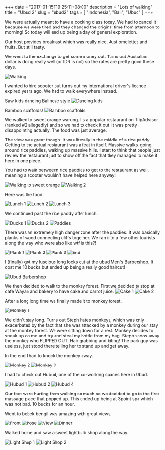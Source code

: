 +++
date = "2017-01-15T19:25:11+08:00"
description = "Lots of walking"
title = "Ubud 2"
slug = "ubud2"
tags = [ "Indonesia", "Bali", "Ubud" ]
+++

We were actually meant to have a cooking class today. We had to cancel it because we were tired and they changed the original time from afternoon to morning! So today will end up being a day of general exploration.

Our host provides breakfast which was really nice. Just omelettes and fruits. But still tasty.

We went to the exchange to get some money out. Turns out Australian dollar is doing really well (or IDR is not) so the rates are pretty good these days.

![Walking](/images/2017/01/ubud2/ubud2_01.jpg)

I wanted to hire scooter but turns out my international driver's licence expired years ago. We had to walk everywhere instead.

Saw kids dancing Balinese style
![Dancing kids](/images/2017/01/ubud2/ubud2_02.jpg)

Bamboo scaffolds!
![Bamboo scaffolds](/images/2017/01/ubud2/ubud2_03.jpg)

We walked to sweet orange warung. Its a popular restaurant on TripAdvisor (ranked #2 allegedly) and so we had to check it out. It was pretty disappointing actually. The food was just average.

The view was great though. It was literally in the middle of a rice paddy. Getting to the actual restaurant was a feat in itself. Massive walks, going around rice paddies, walking up massive hills. I start to think that people just review the restaurant just to show off the fact that they managed to make it here in one piece. 

You had to walk betweeen rice paddies to get to the restaurant as well, meaning a scooter wouldn't have helped here anyway!

![Walking to sweet orange](/images/2017/01/ubud2/ubud2_04.jpg)
![Walking 2](/images/2017/01/ubud2/ubud2_05.jpg)

Here was the food.

![Lunch 1](/images/2017/01/ubud2/ubud2_06.jpg)
![Lunch 2](/images/2017/01/ubud2/ubud2_07.jpg)
![Lunch 3](/images/2017/01/ubud2/ubud2_08.jpg)


We continued past the rice paddy after lunch.

![Ducks 1](/images/2017/01/ubud2/ubud2_09.jpg)
![Ducks 2](/images/2017/01/ubud2/ubud2_10.jpg)
![Paddies](/images/2017/01/ubud2/ubud2_11.jpg)

There was an extremely high danger zone after the paddies. It was basically planks of wood connecting cliffs together. We ran into a few other tourists along the way who were also like wtf is this?!

![Plank 1](/images/2017/01/ubud2/ubud2_12.jpg)
![Plank 2](/images/2017/01/ubud2/ubud2_13.jpg)
![Plank 3](/images/2017/01/ubud2/ubud2_14.jpg)
![End](/images/2017/01/ubud2/ubud2_26.jpg)

I (finally) got my luscious long locks cut at the ubud Men's Barbershop. It cost me 10 bucks but ended up being a really good haircut!

![Ubud Barbershop](/images/2017/01/ubud2/ubud2_15.jpg)

We then decided to walk to the monkey forest. First we decided to stop at cafe Wayan and bakery to have cake and carrot juice.
![Cake 1](/images/2017/01/ubud2/ubud2_16.jpg)
![Cake 2](/images/2017/01/ubud2/ubud2_17.jpg)

After a long long time we finally made it to monkey forest.

![Monkey 1](/images/2017/01/ubud2/ubud2_18.jpg)

We didn't stay long. Turns out Steph hates monkeys, which was only exacerbated by the fact that she was attacked by a monkey during our stay at the monkey forest. We were sitting down for a rest. Monkey decides to sneak up on me and try and steal my bottle from my bag. Steph shoos away the monkey who FLIPPED OUT. Hair grabbing and biting! The park guy was useless, just stood there telling her to stand up and get away.

In the end I had to knock the monkey away.

![Monkey 2](/images/2017/01/ubud2/ubud2_19.jpg)
![Monkey 3](/images/2017/01/ubud2/ubud2_20.jpg)

I had to check out Hubud, one of the co-working spaces here in Ubud. 

![Hubud 1](/images/2017/01/ubud2/ubud2_21.jpg)
![Hubud 2](/images/2017/01/ubud2/ubud2_22.jpg)
![Hubud 4](/images/2017/01/ubud2/ubud2_23.jpg)

Our feet were hurting from walking so much so we decided to go to the first massage place that popped up. This ended up being at 3point spa which was not bad. 10 bucks for an hour.

Went to bebek bengil was amazing with great views.

![Front](/images/2017/01/ubud2/ubud2_27.jpg)
![Pose](/images/2017/01/ubud2/ubud2_28.jpg)
![View](/images/2017/01/ubud2/ubud2_24.jpg)
![Dinner](/images/2017/01/ubud2/ubud2_25.jpg)

Walked home and saw a sweet lightbulb shop along the way.

![Light Shop 1](/images/2017/01/ubud2/ubud2_29.jpg)
![Light Shop 2](/images/2017/01/ubud2/ubud2_30.jpg)

